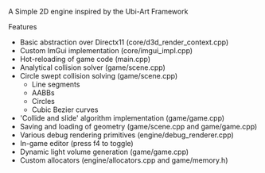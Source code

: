 A Simple 2D engine inspired by the Ubi-Art Framework

Features <br />
* Basic abstraction over Directx11 (core/d3d_render_context.cpp)
* Custom ImGui implementation (core/imgui_impl.cpp)
* Hot-reloading of game code (main.cpp)
* Analytical collision solver (game/scene.cpp)
* Circle swept collision solving (game/scene.cpp)
  * Line segments <br />
  * AABBs <br />
  * Circles <br />
  * Cubic Bezier curves <br />
* 'Collide and slide' algorithm implementation (game/game.cpp)
* Saving and loading of geometry (game/scene.cpp and game/game.cpp)
* Various debug rendering primitives (engine/debug_renderer.cpp)
* In-game editor (press f4 to toggle)
* Dynamic light volume generation (game/game.cpp)
* Custom allocators (engine/allocators.cpp and game/memory.h)
